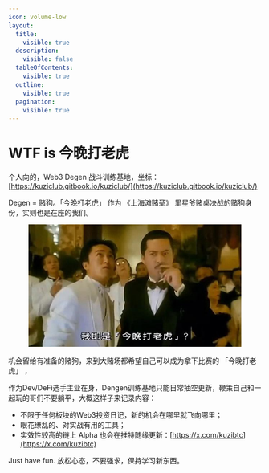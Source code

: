 ```yaml
---
icon: volume-low
layout:
  title:
    visible: true
  description:
    visible: false
  tableOfContents:
    visible: true
  outline:
    visible: true
  pagination:
    visible: true
---
```


# WTF is 今晚打老虎

个人向的，Web3 Degen 战斗训练基地，坐标：[https://kuziclub.gitbook.io/kuziclub/](https://kuziclub.gitbook.io/kuziclub/)

Degen = 赌狗。「今晚打老虎」 作为  《上海滩赌圣》 里星爷赌桌决战的赌狗身份，实则也是在座的我们。

<div data-full-width="true">

<figure><img src=".gitbook/assets/image.png" alt=""><figcaption></figcaption></figure>

</div>

机会留给有准备的赌狗，来到大赌场都希望自己可以成为拿下比赛的 「今晚打老虎」 ，

作为Dev/DeFi选手主业在身，Dengen训练基地只能日常抽空更新，鞭策自己和一起玩的哥们不要躺平，大概这样子来记录内容：

* 不限于任何板块的Web3投资日记，新的机会在哪里就飞向哪里；
* 眼花缭乱的、对实战有用的工具；
* 实效性较高的链上 Alpha 也会在推特随缘更新：[https://x.com/kuzibtc](https://x.com/kuzibtc)

Just have fun. 放松心态，不要强求，保持学习新东西。





